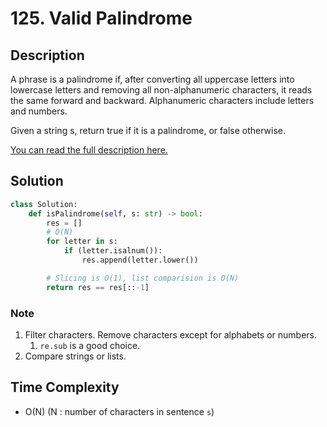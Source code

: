 # 125. Valid Palindrome

## Description

A phrase is a palindrome if, after converting all uppercase letters into lowercase letters and removing all non-alphanumeric characters, it reads the same forward and backward. Alphanumeric characters include letters and numbers.

Given a string s, return true if it is a palindrome, or false otherwise.

[You can read the full description here.](https://leetcode.com/problems/valid-palindrome/description/)

## Solution

```python
class Solution:
    def isPalindrome(self, s: str) -> bool:
        res = []
        # O(N)
        for letter in s:
            if (letter.isalnum()):
                res.append(letter.lower())

        # Slicing is O(1), list comparision is O(N)
        return res == res[::-1]
```

### Note

1. Filter characters. Remove characters except for alphabets or numbers.
   1. `re.sub` is a good choice.
2. Compare strings or lists.

## Time Complexity

- O(N) (N : number of characters in sentence `s`)
